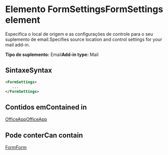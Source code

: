 # <a name="formsettings-element"></a><span data-ttu-id="0c024-101">Elemento FormSettings</span><span class="sxs-lookup"><span data-stu-id="0c024-101">FormSettings element</span></span>

<span data-ttu-id="0c024-102">Especifica o local de origem e as configurações de controle para o seu suplemento de email.</span><span class="sxs-lookup"><span data-stu-id="0c024-102">Specifies source location and control settings for your mail add-in.</span></span>

<span data-ttu-id="0c024-103">**Tipo de suplemento:** Email</span><span class="sxs-lookup"><span data-stu-id="0c024-103">**Add-in type:** Mail</span></span>

## <a name="syntax"></a><span data-ttu-id="0c024-104">Sintaxe</span><span class="sxs-lookup"><span data-stu-id="0c024-104">Syntax</span></span>

```XML
<FormSettings>
   ...
</FormSettings>
```

## <a name="contained-in"></a><span data-ttu-id="0c024-105">Contidos em</span><span class="sxs-lookup"><span data-stu-id="0c024-105">Contained in</span></span>

[<span data-ttu-id="0c024-106">OfficeApp</span><span class="sxs-lookup"><span data-stu-id="0c024-106">OfficeApp</span></span>](officeapp.md)

## <a name="can-contain"></a><span data-ttu-id="0c024-107">Pode conter</span><span class="sxs-lookup"><span data-stu-id="0c024-107">Can contain</span></span>

[<span data-ttu-id="0c024-108">Form</span><span class="sxs-lookup"><span data-stu-id="0c024-108">Form</span></span>](form.md)

